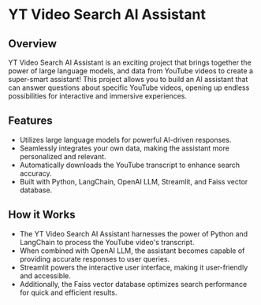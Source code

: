 # YT Video Search AI Assistant

## Overview
YT Video Search AI Assistant is an exciting project that brings together the power of large language models, and data from YouTube videos to create a super-smart assistant! This project allows you to build an AI assistant that can answer questions about specific YouTube videos, opening up endless possibilities for interactive and immersive experiences.

## Features
* Utilizes large language models for powerful AI-driven responses.
* Seamlessly integrates your own data, making the assistant more personalized and relevant.
* Automatically downloads the YouTube transcript to enhance search accuracy.
* Built with Python, LangChain, OpenAI LLM, Streamlit, and Faiss vector database.

## How it Works
* The YT Video Search AI Assistant harnesses the power of Python and LangChain to process the YouTube video's transcript.
* When combined with OpenAI LLM, the assistant becomes capable of providing accurate responses to user queries.
* Streamlit powers the interactive user interface, making it user-friendly and accessible.
* Additionally, the Faiss vector database optimizes search performance for quick and efficient results.
